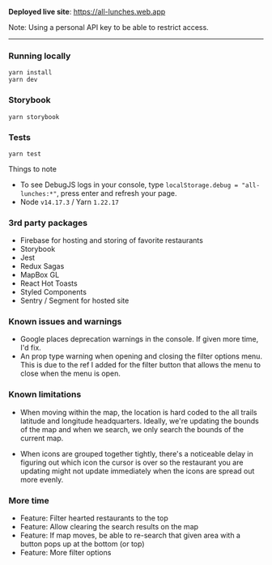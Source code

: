 **Deployed live site**: https://all-lunches.web.app

Note: Using a personal API key to be able to restrict access.

---

### Running locally

```
yarn install
yarn dev
```

### Storybook

```
yarn storybook
```

### Tests

```
yarn test
```

Things to note

- To see DebugJS logs in your console, type `localStorage.debug = "all-lunches:*"`, press enter and refresh your page.
- Node `v14.17.3` / Yarn `1.22.17`

### 3rd party packages

- Firebase for hosting and storing of favorite restaurants
- Storybook
- Jest
- Redux Sagas
- MapBox GL
- React Hot Toasts
- Styled Components
- Sentry / Segment for hosted site

### Known issues and warnings

- Google places deprecation warnings in the console. If given more time, I'd fix.
- An prop type warning when opening and closing the filter options menu. This is due to the ref I added for the filter button that allows the menu to close when the menu is open.

### Known limitations

- When moving within the map, the location is hard coded to the all trails latitude and longitude headquarters. Ideally, we're updating the bounds of the map and when we search, we only search the bounds of the current map.

- When icons are grouped together tightly, there's a noticeable delay in figuring out which icon the cursor is over so the restaurant you are updating might not update immediately when the icons are spread out more evenly.

### More time

- Feature: Filter hearted restaurants to the top
- Feature: Allow clearing the search results on the map
- Feature: If map moves, be able to re-search that given area with a button pops up at the bottom (or top)
- Feature: More filter options
